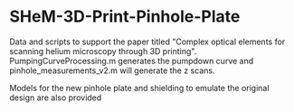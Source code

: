 # SHeM-3D-Print-Pinhole-Plate

Data and scripts to support the paper titled "Complex optical elements for scanning helium microscopy through 3D printing". PumpingCurveProcessing.m generates the pumpdown curve and pinhole_measurements_v2.m will generate the z scans.

Models for the new pinhole plate and shielding to emulate the original design are also provided
